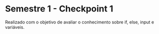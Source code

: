 # Semestre 1 - Checkpoint 1

Realizado com o objetivo de avaliar o conhecimento sobre if, else, input e variáveis.
